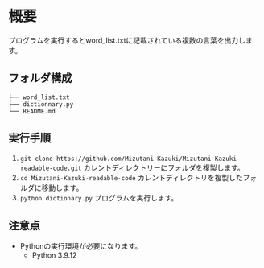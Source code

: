 # 概要
プログラムを実行するとword_list.txtに記載されている複数の言葉を出力します。

## フォルダ構成
```
├── word_list.txt
├── dictionnary.py
└── README.md
```

## 実行手順
1. `git clone https://github.com/Mizutani-Kazuki/Mizutani-Kazuki-readable-code.git` カレントディレクトリーにフォルダを複製します。
2. `cd Mizutani-Kazuki-readable-code` カレントディレクトリを複製したフォルダに移動します。
3. `python dictionary.py` プログラムを実行します。

## 注意点
* Pythonの実行環境が必要になります。
    * Python 3.9.12
